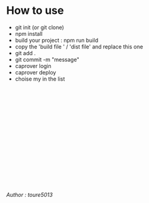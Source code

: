 # How to use

- git init (or git clone)
- npm install
- build your project : npm run build
- copy the 'build file ' / 'dist file'  and replace this one
- git add .
- git commit -m "message"
- caprover login
- caprover deploy
- choise my in the list
















<br>
<br>
<br>
<br>
<br>
<br>
<br>
<br>
<br>
<br>
<br>
<br>
<br>
<br>
<br>



###### Author : toure5013
